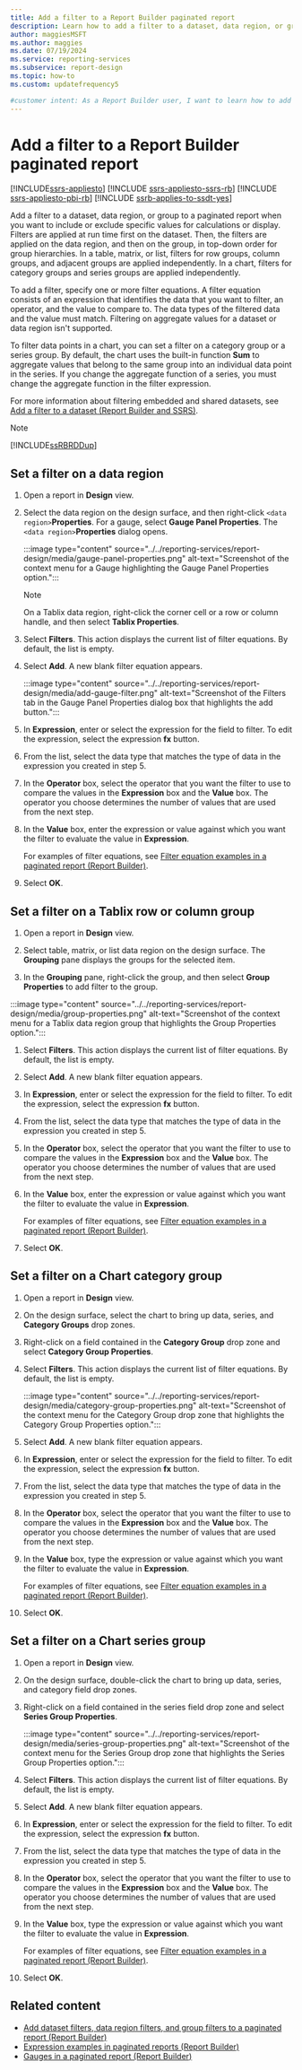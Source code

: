 ```yaml
---
title: Add a filter to a Report Builder paginated report
description: Learn how to add a filter to a dataset, data region, or group when you want to include or exclude specific values for calculations in a paginated report.
author: maggiesMSFT
ms.author: maggies
ms.date: 07/19/2024
ms.service: reporting-services
ms.subservice: report-design
ms.topic: how-to
ms.custom: updatefrequency5

#customer intent: As a Report Builder user, I want to learn how to add filters to my reports so that I can interactively include and exclude values in my report calculations.
---
```

# Add a filter to a Report Builder paginated report

[!INCLUDE[ssrs-appliesto](../../includes/ssrs-appliesto.md)] [!INCLUDE [ssrs-appliesto-ssrs-rb](../../includes/ssrs-appliesto-ssrs-rb.md)] [!INCLUDE [ssrs-appliesto-pbi-rb](../../includes/ssrs-appliesto-pbi-rb.md)] [!INCLUDE [ssrb-applies-to-ssdt-yes](../../includes/ssrb-applies-to-ssdt-yes.md)]

Add a filter to a dataset, data region, or group to a paginated report when you want to include or exclude specific values for calculations or display. Filters are applied at run time first on the dataset. Then, the filters are applied on the data region, and then on the group, in top-down order for group hierarchies. In a table, matrix, or list, filters for row groups, column groups, and adjacent groups are applied independently. In a chart, filters for category groups and series groups are applied independently.  
  
To add a filter, specify one or more filter equations. A filter equation consists of an expression that identifies the data that you want to filter, an operator, and the value to compare to. The data types of the filtered data and the value must match. Filtering on aggregate values for a dataset or data region isn't supported.  
  
To filter data points in a chart, you can set a filter on a category group or a series group. By default, the chart uses the built-in function **Sum** to aggregate values that belong to the same group into an individual data point in the series. If you change the aggregate function of a series, you must change the aggregate function in the filter expression.  
  
 For more information about filtering embedded and shared datasets, see [Add a filter to a dataset (Report Builder and SSRS)](../../reporting-services/report-data/add-a-filter-to-a-dataset-report-builder-and-ssrs.md).  
  
> [!NOTE]  
> [!INCLUDE[ssRBRDDup](../../includes/ssrbrddup-md.md)]  
  
## Set a filter on a data region  
  
1. Open a report in **Design** view.  
  
1. Select the data region on the design surface, and then right-click `<data region>`**Properties**. For a gauge, select **Gauge Panel Properties**. The `<data region>`**Properties** dialog opens.

    :::image type="content" source="../../reporting-services/report-design/media/gauge-panel-properties.png" alt-text="Screenshot of the context menu for a Gauge highlighting the Gauge Panel Properties option.":::
  
    > [!NOTE]  
    > On a Tablix data region, right-click the corner cell or a row or column handle, and then select **Tablix Properties**.  
  
1. Select **Filters**. This action displays the current list of filter equations. By default, the list is empty.  
  
1. Select **Add**. A new blank filter equation appears.

    :::image type="content" source="../../reporting-services/report-design/media/add-gauge-filter.png" alt-text="Screenshot of the Filters tab in the Gauge Panel Properties dialog box that highlights the add button.":::
  
1. In **Expression**, enter or select the expression for the field to filter. To edit the expression, select the expression **fx** button.  
  
1. From the list, select the data type that matches the type of data in the expression you created in step 5.  
  
1. In the **Operator** box, select the operator that you want the filter to use to compare the values in the **Expression** box and the **Value** box. The operator you choose determines the number of values that are used from the next step.  
  
1. In the **Value** box, enter the expression or value against which you want the filter to evaluate the value in **Expression**.  
  
     For examples of filter equations, see [Filter equation examples in a paginated report (Report Builder)](../../reporting-services/report-design/filter-equation-examples-report-builder-and-ssrs.md).  
  
1. Select **OK**.
  
## Set a filter on a Tablix row or column group  
  
1. Open a report in **Design** view.  
  
1. Select table, matrix, or list data region on the design surface. The **Grouping** pane displays the groups for the selected item.  
  
1. In the **Grouping** pane, right-click the group, and then select **Group Properties** to add filter to the group.

  :::image type="content" source="../../reporting-services/report-design/media/group-properties.png" alt-text="Screenshot of the context menu for a Tablix data region group that highlights the Group Properties option.":::

1. Select **Filters**. This action displays the current list of filter equations. By default, the list is empty.  
  
1. Select **Add**. A new blank filter equation appears.  
  
1. In **Expression**, enter or select the expression for the field to filter. To edit the expression, select the expression **fx** button.  
  
1. From the list, select the data type that matches the type of data in the expression you created in step 5.  
  
1. In the **Operator** box, select the operator that you want the filter to use to compare the values in the **Expression** box and the **Value** box. The operator you choose determines the number of values that are used from the next step.  
  
1. In the **Value** box, enter the expression or value against which you want the filter to evaluate the value in **Expression**.  
  
     For examples of filter equations, see [Filter equation examples in a paginated report (Report Builder)](../../reporting-services/report-design/filter-equation-examples-report-builder-and-ssrs.md).  
  
1. Select **OK**.
  
## Set a filter on a Chart category group  
  
1. Open a report in **Design** view.  
  
1. On the design surface, select the chart to bring up data, series, and **Category Groups** drop zones.  
  
1. Right-click on a field contained in the **Category Group** drop zone and select **Category Group Properties**.  
  
1. Select **Filters**. This action displays the current list of filter equations. By default, the list is empty.

    :::image type="content" source="../../reporting-services/report-design/media/category-group-properties.png" alt-text="Screenshot of the context menu for the Category Group drop zone that highlights the Category Group Properties option.":::
  
1. Select **Add**. A new blank filter equation appears.  
  
1. In **Expression**, enter or select the expression for the field to filter. To edit the expression, select the expression **fx** button.  
  
1. From the list, select the data type that matches the type of data in the expression you created in step 5.  
  
1. In the **Operator** box, select the operator that you want the filter to use to compare the values in the **Expression** box and the **Value** box. The operator you choose determines the number of values that are used from the next step.  
  
1. In the **Value** box, type the expression or value against which you want the filter to evaluate the value in **Expression**.  
  
     For examples of filter equations, see [Filter equation examples in a paginated report (Report Builder)](../../reporting-services/report-design/filter-equation-examples-report-builder-and-ssrs.md).  
  
1. Select **OK**.
  
## Set a filter on a Chart series group  
  
1. Open a report in **Design** view.  
  
1. On the design surface, double-click the chart to bring up data, series, and category field drop zones.  
  
1. Right-click on a field contained in the series field drop zone and select **Series Group Properties**.

    :::image type="content" source="../../reporting-services/report-design/media/series-group-properties.png" alt-text="Screenshot of the context menu for the Series Group drop zone that highlights the Series Group Properties option.":::
  
1. Select **Filters**. This action displays the current list of filter equations. By default, the list is empty.  
  
1. Select **Add**. A new blank filter equation appears.  
  
1. In **Expression**, enter or select the expression for the field to filter. To edit the expression, select the expression **fx** button.  
  
1. From the list, select the data type that matches the type of data in the expression you created in step 5.  
  
1. In the **Operator** box, select the operator that you want the filter to use to compare the values in the **Expression** box and the **Value** box. The operator you choose determines the number of values that are used from the next step.  
  
1. In the **Value** box, type the expression or value against which you want the filter to evaluate the value in **Expression**.  
  
     For examples of filter equations, see [Filter equation examples in a paginated report (Report Builder)](../../reporting-services/report-design/filter-equation-examples-report-builder-and-ssrs.md).  
  
1. Select **OK**.
  
## Related content  

- [Add dataset filters, data region filters, and group filters to a paginated report (Report Builder)](../../reporting-services/report-design/add-dataset-filters-data-region-filters-and-group-filters.md)
- [Expression examples in paginated reports (Report Builder)](../../reporting-services/report-design/expression-examples-report-builder-and-ssrs.md)
- [Gauges in a paginated report (Report Builder)](../../reporting-services/report-design/gauges-report-builder-and-ssrs.md)  
  